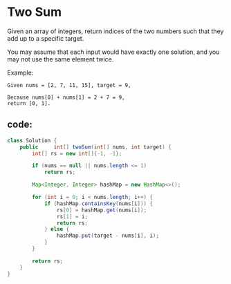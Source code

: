 # Two Sum

Given an array of integers, return indices of the two numbers such that they add up to a specific target.

You may assume that each input would have exactly one solution, and you may not use the same element twice.

Example:
```
Given nums = [2, 7, 11, 15], target = 9,

Because nums[0] + nums[1] = 2 + 7 = 9,
return [0, 1].
```

## code:
```java
class Solution {
    public     int[] twoSum(int[] nums, int target) {
        int[] rs = new int[]{-1, -1};

        if (nums == null || nums.length <= 1)
            return rs;

        Map<Integer, Integer> hashMap = new HashMap<>();

        for (int i = 0; i < nums.length; i++) {
            if (hashMap.containsKey(nums[i])) {
                rs[0] = hashMap.get(nums[i]);
                rs[1] = i;
                return rs;
            } else {
                hashMap.put(target - nums[i], i);
            }
        }

        return rs;
    }
}
```